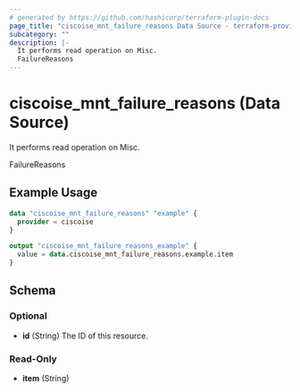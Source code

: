 ```yaml
---
# generated by https://github.com/hashicorp/terraform-plugin-docs
page_title: "ciscoise_mnt_failure_reasons Data Source - terraform-provider-ciscoise"
subcategory: ""
description: |-
  It performs read operation on Misc.
  FailureReasons
---
```


# ciscoise_mnt_failure_reasons (Data Source)

It performs read operation on Misc.

FailureReasons

## Example Usage

```terraform
data "ciscoise_mnt_failure_reasons" "example" {
  provider = ciscoise
}

output "ciscoise_mnt_failure_reasons_example" {
  value = data.ciscoise_mnt_failure_reasons.example.item
}
```

<!-- schema generated by tfplugindocs -->
## Schema

### Optional

- **id** (String) The ID of this resource.

### Read-Only

- **item** (String)



